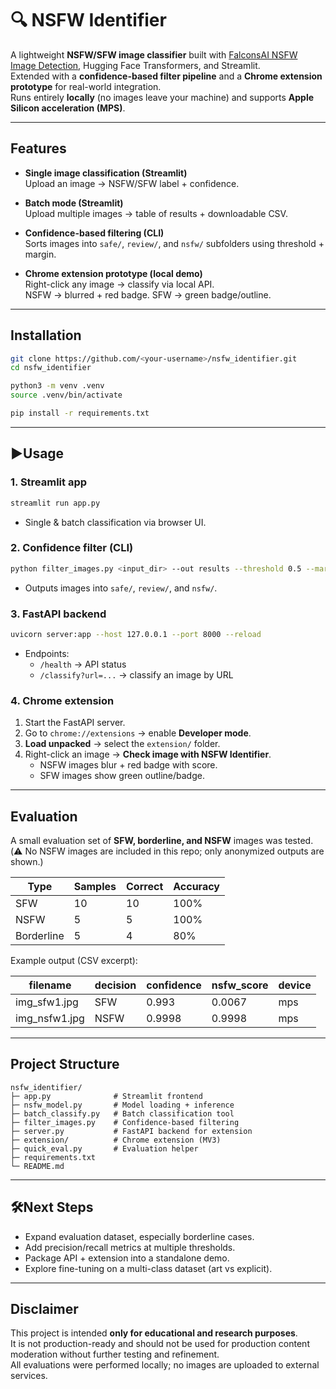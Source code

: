 # 🔍 NSFW Identifier

A lightweight **NSFW/SFW image classifier** built with [FalconsAI NSFW Image Detection](https://huggingface.co/Falconsai/nsfw_image_detection), Hugging Face Transformers, and Streamlit.  
Extended with a **confidence-based filter pipeline** and a **Chrome extension prototype** for real-world integration.  
Runs entirely **locally** (no images leave your machine) and supports **Apple Silicon acceleration (MPS)**.

---

## Features

- **Single image classification (Streamlit)**  
  Upload an image → NSFW/SFW label + confidence.

- **Batch mode (Streamlit)**  
  Upload multiple images → table of results + downloadable CSV.

- **Confidence-based filtering (CLI)**  
  Sorts images into `safe/`, `review/`, and `nsfw/` subfolders using threshold + margin.

- **Chrome extension prototype (local demo)**  
  Right-click any image → classify via local API.  
  NSFW → blurred + red badge. SFW → green badge/outline.

---

## Installation

```bash
git clone https://github.com/<your-username>/nsfw_identifier.git
cd nsfw_identifier

python3 -m venv .venv
source .venv/bin/activate

pip install -r requirements.txt
```

---

## ▶Usage

### 1. Streamlit app
```bash
streamlit run app.py
```
- Single & batch classification via browser UI.

### 2. Confidence filter (CLI)
```bash
python filter_images.py <input_dir> --out results --threshold 0.5 --margin 0.1
```
- Outputs images into `safe/`, `review/`, and `nsfw/`.

### 3. FastAPI backend
```bash
uvicorn server:app --host 127.0.0.1 --port 8000 --reload
```
- Endpoints:  
  - `/health` → API status  
  - `/classify?url=...` → classify an image by URL  

### 4. Chrome extension
1. Start the FastAPI server.  
2. Go to `chrome://extensions` → enable **Developer mode**.  
3. **Load unpacked** → select the `extension/` folder.  
4. Right-click an image → **Check image with NSFW Identifier**.  
   - NSFW images blur + red badge with score.  
   - SFW images show green outline/badge.

---

## Evaluation

A small evaluation set of **SFW, borderline, and NSFW** images was tested.  
(⚠️ No NSFW images are included in this repo; only anonymized outputs are shown.)

| Type        | Samples | Correct | Accuracy |
|-------------|---------|---------|----------|
| SFW         | 10      | 10      | 100%     |
| NSFW        | 5       | 5       | 100%     |
| Borderline  | 5       | 4       | 80%      |

Example output (CSV excerpt):

| filename      | decision | confidence | nsfw_score | device |
|---------------|----------|-------------|------------|--------|
| img_sfw1.jpg  | SFW      | 0.993       | 0.0067     | mps    |
| img_nsfw1.jpg | NSFW     | 0.9998      | 0.9998     | mps    |

---

## Project Structure

```
nsfw_identifier/
├─ app.py              # Streamlit frontend
├─ nsfw_model.py       # Model loading + inference
├─ batch_classify.py   # Batch classification tool
├─ filter_images.py    # Confidence-based filtering
├─ server.py           # FastAPI backend for extension
├─ extension/          # Chrome extension (MV3)
├─ quick_eval.py       # Evaluation helper
├─ requirements.txt
└─ README.md
```

---

## 🛠Next Steps

- Expand evaluation dataset, especially borderline cases.  
- Add precision/recall metrics at multiple thresholds.  
- Package API + extension into a standalone demo.  
- Explore fine-tuning on a multi-class dataset (art vs explicit).  

---

## Disclaimer

This project is intended **only for educational and research purposes**.  
It is not production-ready and should not be used for production content moderation without further testing and refinement.  
All evaluations were performed locally; no images are uploaded to external services.
